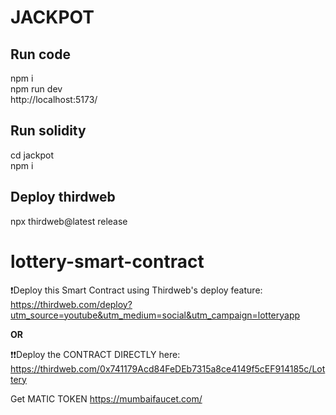 # JACKPOT
## Run code
npm i\
npm run dev\
http://localhost:5173/
## Run solidity
cd jackpot\
npm i
## Deploy thirdweb
npx thirdweb@latest release
# lottery-smart-contract

❗Deploy this Smart Contract using Thirdweb's deploy feature: https://thirdweb.com/deploy?utm_source=youtube&utm_medium=social&utm_campaign=lotteryapp

**OR**

❗❗Deploy the CONTRACT DIRECTLY here: https://thirdweb.com/0x741179Acd84FeDEb7315a8ce4149f5cEF914185c/Lottery

Get MATIC TOKEN
 https://mumbaifaucet.com/